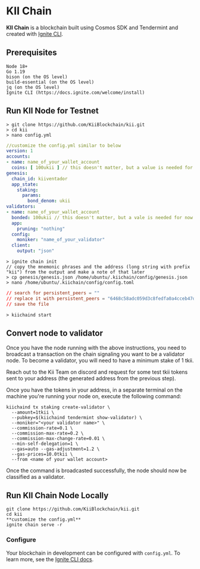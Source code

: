 # KII Chain
**KII Chain** is a blockchain built using Cosmos SDK and Tendermint and created with [Ignite CLI](https://ignite.com/cli).

## Prerequisites
```
Node 18+
Go 1.19
bison (on the OS level)
build-essential (on the OS level)
jq (on the OS level)
Ignite CLI (https://docs.ignite.com/welcome/install)
```
## Run KII Node for Testnet
```shell
> git clone https://github.com/KiiBlockchain/kii.git
> cd kii
> nano config.yml
```

```yaml
//customize the config.yml similar to below
version: 1
accounts:
- name: name_of_your_wallet_account
  coins: [ 100ukii ] // this doesn't matter, but a value is needed for now
genesis:
  chain_id: kiiventador
  app_state:
    staking:
      params:
        bond_denom: ukii
validators:
- name: name_of_your_wallet_account
  bonded: 100ukii // this doesn't matter, but a vale is needed for now
  app:
    pruning: "nothing"
  config:
    moniker: "name_of_your_validator"
  client:
    output: "json"
```

```shell
> ignite chain init
// copy the mnemonic phrases and the address (long string with prefix "kii") from the output and make a note of that later
> cp genesis/genesis.json /home/ubuntu/.kiichain/config/genesis.json
> nano /home/ubuntu/.kiichain/config/config.toml
```

```toml
// search for persistent_peers = ""
// replace it with persistent_peers = "6468c58adc059d3c8fedfa0a4cceb47dcdd89d6a@3.129.207.228:26656"
// save the file
```

```shell
> kiichaind start
```

## Convert node to validator
Once you have the node running with the above instructions, you need to broadcast a transaction on the chain signaling you want to be a validator node.  To become a validator, you will need to have a minimum stake of 1 tkii.

Reach out to the Kii Team on discord and request for some test tkii tokens sent to your address (the generated address from the previous step).

Once you have the tokens in your address, in a separate terminal on the machine you're running your node on, execute the following command:

```
kiichaind tx staking create-validator \
  --amount=1tkii \
  --pubkey=$(kiichaind tendermint show-validator) \
  --moniker="<your validator name>" \
  --commission-rate=0.1 \
  --commission-max-rate=0.2 \
  --commission-max-change-rate=0.01 \
  --min-self-delegation=1 \
  --gas=auto --gas-adjustment=1.2 \
  --gas-prices=10.0tkii \
  --from <name of your wallet account>
```

Once the command is broadcasted successfully, the node should now be classified as a validator.

## Run KII Chain Node Locally

```
git clone https://github.com/KiiBlockchain/kii.git
cd kii
**customize the config.yml**
ignite chain serve -r
```

### Configure

Your blockchain in development can be configured with `config.yml`. To learn more, see the [Ignite CLI docs](https://docs.ignite.com).
